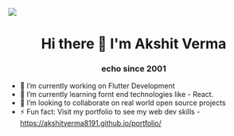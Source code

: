 


<!--
**akshitverma8191/akshitverma8191** is a ✨ _special_ ✨ repository because its `README.md` (this file) appears on your GitHub profile.

Here are some ideas to get you started:

- 🤔 I’m looking for help with ...
- 💬 Ask me about ...
- 📫 How to reach me: ...
- 😄 Pronouns: ...
- ⚡ Fun fact: ...
-->

<img src = "https://media-exp1.licdn.com/dms/image/C5616AQFj7Zf2nmxIWw/profile-displaybackgroundimage-shrink_350_1400/0/1612356894454?e=1637798400&v=beta&t=Qlgw5QJfpiYszEVgerYRbnhqEflcgQTthms_uY4xYSw"></img>
<h1 align = "center">Hi there 👋 I'm Akshit Verma</h1>
 
<h3 align="center">echo since 2001</h3>

- 🔭 I’m currently working on Flutter Development
- 🌱 I’m currently learning fornt end technologies like - React.
- 👯 I’m looking to collaborate on real world open source projects
- ⚡ Fun fact: Visit my portfolio to see my web dev skills - https://akshitverma8191.github.io/portfolio/

